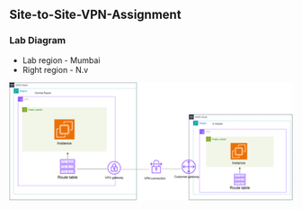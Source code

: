 ## Site-to-Site-VPN-Assignment

### Lab Diagram
- Lab region - Mumbai
- Right region - N.v

![alt text](AWS-VPN-Diagram-2.png)